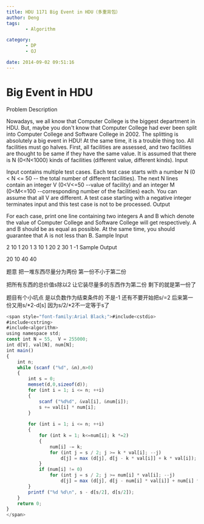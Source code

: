 ```yaml
---
title: HDU 1171 Big Event in HDU（多重背包）
author: Deng
tags: 
       - Algorithm

category: 
       - DP
       - OJ

date: 2014-09-02 09:51:16
---
```

# Big Event in HDU

Problem Description

Nowadays, we all know that Computer College is the biggest department in HDU. But, maybe you don't know that Computer College had ever been split into Computer College and Software College in 2002.
The splitting is absolutely a big event in HDU! At the same time, it is a trouble thing too. All facilities must go halves. First, all facilities are assessed, and two facilities are thought to be same if they have the same value. It is assumed that there is N (0<N<1000) kinds of facilities (different value, different kinds).
Input

Input contains multiple test cases. Each test case starts with a number N (0 < N <= 50 -- the total number of different facilities). The next N lines contain an integer V (0<V<=50 --value of facility) and an integer M (0<M<=100 --corresponding number of the facilities) each. You can assume that all V are different.
A test case starting with a negative integer terminates input and this test case is not to be processed.
Output

For each case, print one line containing two integers A and B which denote the value of Computer College and Software College will get respectively. A and B should be as equal as possible. At the same time, you should guarantee that A is not less than B.
Sample Input

2 10 1 20 1 3 10 1 20 2 30 1 -1
Sample Output

20 10 40 40

题意 把一堆东西尽量分为两份 第一份不小于第二份

把所有东西的总价值s除以2 让它装尽量多的东西作为第二份 剩下的就是第一份了

题目有个小坑点 是以负数作为结束条件的 不是-1 还有不要开始把s/=2 后来第一份又用s/*2-d[s] 因为s/2/*2不一定等于s了

```js 
<span style="font-family:Arial Black;">#include<cstdio>
#include<cstring>
#include<algorithm>
using namespace std;
const int N = 55,  V = 255000;
int d[V], val[N], num[N];
int main()
{
    int n;
    while (scanf ("%d", &n),n>0)
    {
        int s = 0;
        memset(d,0,sizeof(d));
        for (int i = 1; i <= n; ++i)
        {
            scanf ("%d%d", &val[i], &num[i]);
            s += val[i] * num[i];
        }
        
        for (int i = 1; i <= n; ++i)
        {
            for (int k = 1; k<=num[i]; k *=2)
            {
                num[i] -= k;
                for (int j = s / 2; j >= k * val[i]; --j)
                    d[j] = max (d[j], d[j - k * val[i]] + k * val[i]);
            }
            if (num[i] != 0)
                for (int j = s / 2; j >= num[i] * val[i]; --j)
                    d[j] = max (d[j], d[j - num[i] * val[i]] + num[i] * val[i]);
        }
        printf ("%d %d\n", s - d[s/2], d[s/2]);
    }
    return 0;
}
</span>
```